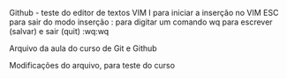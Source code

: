 Github - teste do editor de textos VIM
I para iniciar a inserção no VIM
ESC para sair do modo inserção
: para digitar um comando
wq para escrever (salvar) e sair (quit)
:wq:wq

Arquivo da aula do curso de Git e Github

Modificações do arquivo, para teste do curso
